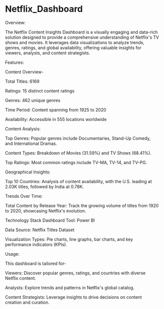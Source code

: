 # Netflix_Dashboard

Overview:

The Netflix Content Insights Dashboard is a visually engaging and data-rich solution designed to provide a comprehensive understanding of Netflix's TV shows and movies. It leverages data visualizations to analyze trends, genres, ratings, and global availability, offering valuable insights for viewers, analysts, and content strategists.

Features:

Content Overview-

Total Titles: 6169

Ratings: 15 distinct content ratings

Genres: 462 unique genres

Time Period: Content spanning from 1925 to 2020

Availability: Accessible in 555 locations worldwide

Content Analysis:

Top Genres: Popular genres include Documentaries, Stand-Up Comedy, and International Dramas.

Content Types: Breakdown of Movies (31.59%) and TV Shows (68.41%).

Top Ratings: Most common ratings include TV-MA, TV-14, and TV-PG.

Geographical Insights:

Top 10 Countries: Analysis of content availability, with the U.S. leading at 2.03K titles, followed by India at 0.78K.

Trends Over Time:

Total Content by Release Year: Track the growing volume of titles from 1920 to 2020, showcasing Netflix's evolution.

Technology Stack
Dashboard Tool: Power BI

Data Source: Netflix Titles Dataset

Visualization Types: Pie charts, line graphs, bar charts, and key performance indicators (KPIs).

Usage:

This dashboard is tailored for-

Viewers: Discover popular genres, ratings, and countries with diverse Netflix content.

Analysts: Explore trends and patterns in Netflix's global catalog.

Content Strategists: Leverage insights to drive decisions on content creation and curation.
